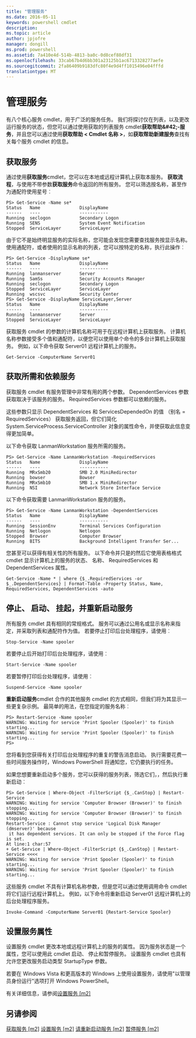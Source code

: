 ```yaml
---
title: "管理服务"
ms.date: 2016-05-11
keywords: powershell cmdlet
description: 
ms.topic: article
author: jpjofre
manager: dongill
ms.prod: powershell
ms.assetid: 7a410e4d-514b-4813-ba0c-0d8cef88df31
ms.openlocfilehash: 33cab67b4d6bb301a23125b1ac6713328277aefe
ms.sourcegitcommit: 2fa86409b9183dfc80f4e9d4ff1015496e04fffd
translationtype: MT
---
```

# 管理服务
有八个核心服务 cmdlet，用于广泛的服务任务。 我们将探讨仅在列表，以及更改运行服务的状态，但您可以通过使用获取的列表服务 cmdlet**获取帮助\&#42;-服务**，并且您可以通过使用**获取帮助 < Cmdlet 名称 >**，如**获取帮助新建服务**查找有关每个服务 cmdlet 的信息。

## 获取服务
通过使用**获取服务**cmdlet，您可以在本地或远程计算机上获取本服务。 **获取流程**，与使用不带参数**获取服务**命令返回的所有服务。 您可以筛选按名称，甚至作为通配符使用星号︰

```
PS> Get-Service -Name se*
Status   Name               DisplayName
------   ----               -----------
Running  seclogon           Secondary Logon
Running  SENS               System Event Notification
Stopped  ServiceLayer       ServiceLayer
```

由于它不是始终明显服务的实际名称，您可能会发现您需要查找服务按显示名称。 使用通配符，或者使用的显示名称的列表，您可以按特定的名称，执行此操作︰

```
PS> Get-Service -DisplayName se*
Status   Name               DisplayName
------   ----               -----------
Running  lanmanserver       Server
Running  SamSs              Security Accounts Manager
Running  seclogon           Secondary Logon
Stopped  ServiceLayer       ServiceLayer
Running  wscsvc             Security Center
PS> Get-Service -DisplayName ServiceLayer,Server
Status   Name               DisplayName
------   ----               -----------
Running  lanmanserver       Server
Stopped  ServiceLayer       ServiceLayer
```

获取服务 cmdlet 的参数的计算机名称可用于在远程计算机上获取服务。 计算机名称参数接受多个值和通配符，以便您可以使用单个命令的多台计算机上获取服务。 例如，以下命令获取 Server01 远程计算机上的服务。

```
Get-Service -ComputerName Server01
```

## 获取所需和依赖服务
获取服务 cmdlet 有服务管理中非常有用的两个参数。 DependentServices 参数获取取决于该服务的服务。 RequiredServices 参数都可以依赖的服务。

这些参数只显示 DependentServices 和 ServicesDependedOn 的值 （别名 = RequiredServices） 获取服务返回，但它们简化 System.ServiceProcess.ServiceController 对象的属性命令，并使获取此信息变得更加简单。

以下命令获取 LanmanWorkstation 服务所需的服务。

```
PS> Get-Service -Name LanmanWorkstation -RequiredServices
Status   Name               DisplayName
------   ----               -----------
Running  MRxSmb20           SMB 2.0 MiniRedirector
Running  bowser             Bowser
Running  MRxSmb10           SMB 1.x MiniRedirector
Running  NSI                Network Store Interface Service
```

以下命令获取需要 LanmanWorkstation 服务的服务。

```
PS> Get-Service -Name LanmanWorkstation -DependentServices
Status   Name               DisplayName
------   ----               -----------
Running  SessionEnv         Terminal Services Configuration
Running  Netlogon           Netlogon
Stopped  Browser            Computer Browser
Running  BITS               Background Intelligent Transfer Ser...
```

您甚至可以获得有相关性的所有服务。 以下命令并只是的然后它使用表格格式 cmdlet 显示计算机上的服务的状态、 名称、 RequiredServices 和 DependentServices 属性。

```
Get-Service -Name * | where {$_.RequiredServices -or $_.DependentServices} | Format-Table -Property Status, Name, RequiredServices, DependentServices -auto
```

## 停止、 启动、 挂起，并重新启动服务
所有服务 cmdlet 具有相同的常规格式。 服务可以通过公用名或显示名称来指定，并采取列表和通配符作为值。 若要停止打印后台处理程序，请使用︰

```
Stop-Service -Name spooler
```

若要停止后开始打印后台处理程序，请使用︰

```
Start-Service -Name spooler
```

若要暂停打印后台处理程序，请使用︰

```
Suspend-Service -Name spooler
```

**重新启动服务**cmdlet 合作的其他服务 cmdlet 的方式相同，但我们将为其显示一些更复杂示例。 最简单的用法，在您指定的服务名称︰

```
PS> Restart-Service -Name spooler
WARNING: Waiting for service 'Print Spooler (Spooler)' to finish starting...
WARNING: Waiting for service 'Print Spooler (Spooler)' to finish starting...
PS>
```

您将看到您获得有关打印后台处理程序的重复的警告消息启动。 执行需要花费一些时间服务操作时，Windows PowerShell 将通知您，它仍要执行的任务。

如果您想要重新启动多个服务，您可以获得的服务列表，筛选它们，，然后执行重新启动︰

```
PS> Get-Service | Where-Object -FilterScript {$_.CanStop} | Restart-Service
WARNING: Waiting for service 'Computer Browser (Browser)' to finish stopping...
WARNING: Waiting for service 'Computer Browser (Browser)' to finish stopping...
Restart-Service : Cannot stop service 'Logical Disk Manager (dmserver)' because
 it has dependent services. It can only be stopped if the Force flag is set.
At line:1 char:57
+ Get-Service | Where-Object -FilterScript {$_.CanStop} | Restart-Service <<<<
WARNING: Waiting for service 'Print Spooler (Spooler)' to finish starting...
WARNING: Waiting for service 'Print Spooler (Spooler)' to finish starting...
```

这些服务 cmdlet 不具有计算机名称参数，但是您可以通过使用调用命令 cmdlet 将它们运行远程计算机上。 例如，以下命令将重新启动 Server01 远程计算机上的后台处理程序服务。

```
Invoke-Command -ComputerName Server01 {Restart-Service Spooler}
```

## 设置服务属性
设置服务 cmdlet 更改本地或远程计算机上的服务的属性。 因为服务状态是一个属性，您可以使用此 cmdlet 启动、 停止和暂停服务。 设置服务 cmdlet 也具有允许您更改服务启动类型 StartupType 参数。

若要在 Windows Vista 和更高版本的 Windows 上使用设置服务，请使用"以管理员身份运行"选项打开 Windows PowerShell。

有关详细信息，请参阅[设置服务 [m2]](https://technet.microsoft.com/en-us/library/b71e29ed-372b-4e32-a4b7-5eb6216e56c3)

## 另请参阅
[获取服务 [m2]](https://technet.microsoft.com/en-us/library/0a09cb22-0a1c-4a79-9851-4e53075f9cf6)
[设置服务 [m2]](https://technet.microsoft.com/en-us/library/b71e29ed-372b-4e32-a4b7-5eb6216e56c3)
[请重新启动服务 [m2]](https://technet.microsoft.com/en-us/library/45acf50d-2277-4523-baf7-ce7ced977d0f)
[暂停服务 [m2]](https://technet.microsoft.com/en-us/library/c8492b87-0e21-4faf-8054-3c83c2ec2826)


